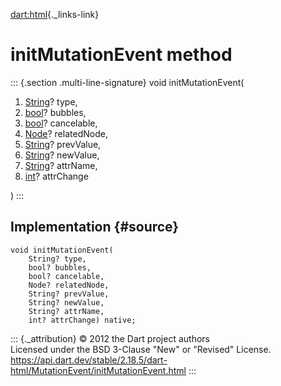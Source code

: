 [dart:html](../../dart-html/dart-html-library){._links-link}

initMutationEvent method
========================

::: {.section .multi-line-signature}
void initMutationEvent(

1.  [String](../../dart-core/string-class)? type,
2.  [bool](../../dart-core/bool-class)? bubbles,
3.  [bool](../../dart-core/bool-class)? cancelable,
4.  [Node](../node-class)? relatedNode,
5.  [String](../../dart-core/string-class)? prevValue,
6.  [String](../../dart-core/string-class)? newValue,
7.  [String](../../dart-core/string-class)? attrName,
8.  [int](../../dart-core/int-class)? attrChange

)
:::

Implementation {#source}
--------------

``` {.language-dart data-language="dart"}
void initMutationEvent(
    String? type,
    bool? bubbles,
    bool? cancelable,
    Node? relatedNode,
    String? prevValue,
    String? newValue,
    String? attrName,
    int? attrChange) native;
```

::: {._attribution}
© 2012 the Dart project authors\
Licensed under the BSD 3-Clause \"New\" or \"Revised\" License.\
<https://api.dart.dev/stable/2.18.5/dart-html/MutationEvent/initMutationEvent.html>
:::
